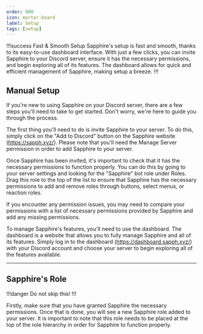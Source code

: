 ```yaml
---
order: 900
icon: mortar-board
label: Setup
tags: [setup]
---
```

!!!success Fast & Smooth Setup
Sapphire's setup is fast and smooth, thanks to its easy-to-use dashboard interface. With just a few clicks, you can invite Sapphire to your Discord server, ensure it has the necessary permissions, and begin exploring all of its features. The dashboard allows for quick and efficient management of Sapphire, making setup a breeze.
!!!

## Manual Setup
If you're new to using Sapphire on your Discord server, there are a few steps you'll need to take to get started. Don't worry, we're here to guide you through the process.

The first thing you'll need to do is invite Sapphire to your server. To do this, simply click on the "Add to Discord" button on the Sapphire website (https://sapph.xyz/). Please note that you'll need the Manage Server permission in order to add Sapphire to your server.

Once Sapphire has been invited, it's important to check that it has the necessary permissions to function properly. You can do this by going to your server settings and looking for the "Sapphire" bot role under Roles. Drag this role to the top of the list to ensure that Sapphire has the necessary permissions to add and remove roles through buttons, select menus, or reaction roles.

If you encounter any permission issues, you may need to compare your permissions with a list of necessary permissions provided by Sapphire and add any missing permissions.

To manage Sapphire's features, you'll need to use the dashboard. The dashboard is a website that allows you to fully manage Sapphire and all of its features. Simply log in to the dashboard (https://dashboard.sapph.xyz/) with your Discord account and choose your server to begin exploring all of the features available.

---

## Sapphire's Role
!!!danger
Do not skip this!
!!!

Firstly, make sure that you have granted Sapphire the necessary permissions. Once that is done, you will see a new Sapphire role added to your server. It is important to note that this role needs to be placed at the top of the role hierarchy in order for Sapphire to function properly.
